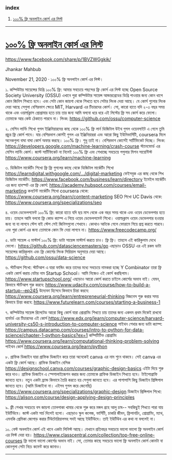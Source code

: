 ### index
1. [১০০% ফ্রি অনলাইন কোর্স এর লিস্ট](#%E0%A7%A7%E0%A7%A6%E0%A7%A6-%E0%A6%AB%E0%A7%8D%E0%A6%B0%E0%A6%BF-%E0%A6%85%E0%A6%A8%E0%A6%B2%E0%A6%BE%E0%A6%87%E0%A6%A8-%E0%A6%95%E0%A7%8B%E0%A6%B0%E0%A7%8D%E0%A6%B8-%E0%A6%8F%E0%A6%B0-%E0%A6%B2%E0%A6%BF%E0%A6%B8%E0%A7%8D%E0%A6%9F)


---

# [১০০% ফ্রি অনলাইন কোর্স এর লিস্ট](#index)
https://www.facebook.com/share/p/1BVZWGgkik/

Jhankar Mahbub
 
November 21, 2020
 ·
১০০% ফ্রি অনলাইন কোর্স এর লিস্ট। 

১. কম্পিউটার সায়েন্সের ডিগ্রি ১০০% ফ্রি:
 আমার সবচেয়ে পছন্দের ফ্রি কোর্স এর লিস্ট হচ্ছে Open Source Society University (OSSU) এখানে পুরা কম্পিউটার সায়েন্স আন্ডারগ্রেডের ডিগ্রি পাওয়ার জন্য কোন ধাপে কোন জিনিস শিখতে হবে। এবং সেটা কোন জায়গা থেকে শিখতে হবে সেটার লিংক দেয়া আছে। যে কোর্স গুলোর লিংক দেয়া আছে সেগুলা বেশিরভাগ ক্ষেত্রে MIT, Harvard এর টিচারদের কোর্স। সো, কারো হাতে যদি ২-৩ বছর সময় থাকে এবং ওয়ার্ল্ডক্লাস প্রোগ্রামার হতে চায় তার জন্য আমি বলবো ধরে ধরে এই লিস্টের ফ্রি সব কোর্স করে ফেলো। তোমাকে আর কেউ ঠেকাতে পারবে না। 
লিংক: https://github.com/ossu/computer-science

২. মেশিন লার্নিং শিখো গুগল ইঞ্জিনিয়ারদের কাছ থেকে ১০০% ফ্রি 
লার্ন ডিজিটাল উইথ গুগল ওয়েবসাইট এ গেলে তুমি প্রচুর ফ্রি কোর্স পাবে। যার বেশিরভাগ কোর্সই গুগল এর ইঞ্জিনিয়াররা এবং আরো কিছু ইউনিভার্সিটি, coursera মিলে অনেকগুলা বাঘা বাঘা কোর্স অফার করছে। ১০০% ফ্রি। শুধু তাই না। বেশিরভাগ কোর্সেই সার্টিফিকেট দিচ্ছে। 
লিংক: https://developers.google.com/machine-learning/crash-course
স্ট্যানফোর্ড এর মেশিন লার্নিং কোর্স। জাস্ট সার্টিফিকেট না নিলেই ১০০% ফ্রি এবং শেখাচ্ছে সবচেয়ে পপুলার মিশন সায়েন্টিস্ট 
https://www.coursera.org/learn/machine-learning

৩. ডিজিটাল মার্কেটিং শিখো ফ্রি ফ্রি 
গুগলের কাছে থেকে ডিজিটাল মার্কেটিং শিখো https://learndigital.withgoogle.com/.../digital-marketing
ফেইসবুক এর কাছ থেকে শিখ ডিজিটাল মার্কেটিং: https://www.facebook.com/business/learn/directory 
ইমেইল মার্কেটিং এর জন্য হাবস্পট এর ফ্রি কোর্স: https://academy.hubspot.com/courses/email-marketing
কনটেন্ট মার্কেটিং শিখো coursera থেকে: https://www.coursera.org/learn/content-marketing
SEO শিখো UC Davis থেকে: https://www.coursera.org/specializations/seo 

৪. ওয়েব ডেভেলপমেন্ট ১০০% ফ্রি: 
কারো হাতে যদি ছয় মাস থেকে এক বছর সময় থাকে এবং ওয়েব ডেভেলপার হতে চায়। তাহলে আমি বলবো ফ্রি কোড ক্যাম্প এ গিয়ে ওয়েব ডেভেলপমেন্ট শিখো। ওয়াল্ডক্লাস ওয়েব ডেভেলপার হওয়ার জন্য যা যা লাগবে স্টেপ বাই স্টেপ সেই জিনিসগুলো শেখাবে। কোথাও আটকে গেলে ফোরামে গিয়ে প্রশ্ন করতে পারবে। এবং পুরা কোর্স এর জন্য তোমাকে কোন ফি দেয়া লাগবে না। 
https://www.freecodecamp.org/

৫. ডাটা সায়েন্স এ মাস্টার্স ১০০% ফ্রি:
ডাটা সায়েন্স মাস্টার্স করতে চাও। ফ্রি ফ্রি। তাহলে এই কারিকুলাম দেখে ফেলো। https://github.com/datasciencemasters/go
এছাড়াও OSSU এর এই রকম ডাটা সায়েন্সের কারিকুলাম এবং ফ্রি কোর্সের লিংক সিরিয়াল অনুসারে দেয়া আছে। 
https://github.com/ossu/data-science

৬. স্টার্টআপ শিখো: 
স্টার্টআপ এ যারা ফান্ডিং করে তাদের মধ্যে সবচেয়ে নামকরা হচ্ছে Y Combinator তারা ফ্রি একটা কোর্স করায় যেটার নাম Startup School। আমি নিজেও এই কোর্স করছিলাম। 
https://www.startupschool.org/
এছাড়াও আরো কোর্স করতে চাইলে কোর্সের অভাব নাই। যেমন, 
কিভাবে স্টার্টআপ শুরু করবে: https://www.udacity.com/course/how-to-build-a-startup--ep245
উদ্যেক্তা হিসেবে কিভাবে চিন্তা করবে: https://www.coursera.org/learn/entrepreneurial-thinking
বিজনেস শুরু করার সময় কিভাবে চিন্তা করবে: https://www.futurelearn.com/courses/starting-a-business-1

৭. কম্পিউটার সায়েন্স রিলেটেড আরো কিছু কোর্স 
যারা প্রোগ্রামিং শিখতে চায় তাদের জন্য একদম প্রথম দিকেই রাখবো হার্ভার্ড এর টিচারদের এই কোর্স 
https://www.edx.org/learn/computer-science/harvard-university-cs50-s-introduction-to-computer-science
পাইথন শেখার জন্য ডাটা ক্যাম্প: 
https://campus.datacamp.com/courses/intro-to-python-for-data-science/chapter-1-python-basics?ex=1
কম্পিটিটিভ প্রোগ্রামিং
https://www.coursera.org/learn/computational-thinking-problem-solving
পাইথন কোর্স
https://www.coursera.org/learn/python

৮. গ্রাফিক ডিজাইন
যারা গ্রাফিক ডিজাইন করে তারা অনেকেই canva এর নাম শুনে থাকবে। সেই canva এর একটা ফ্রি কোর্স আছে। গ্রাফিক ডিজাইন বেসিক 
https://designschool.canva.com/courses/graphic-design-basics
এইটা দিয়ে শুরু করে দাও। 
গ্রাফিক ডিজাইন এ স্পেশালাইজেশন করার জন্য তোমাকে গ্রাফিক ডিজাইন শিখতে হবে। টাইপোগ্রাফি জানতে হবে। নতুন একটা ব্র্যান্ড কিভাবে তৈরি করতে হয় সেগুলা জানতে হবে। এর পাশাপাশি কিছু ডিজাইন প্রিন্সিপাল জানতে হবে। (আমি ডিজাইনা না। এইসব গুগল করে জেনেছি)
https://www.coursera.org/specializations/graphic-design
ডিজাইন প্রিন্সিপাল শিখো: https://alison.com/course/design-applying-design-principles 

৯. ফ্রী শেখার সবচেয়ে বস জায়গা 
তোলপাকা খামার থেকে শুরু করে মঙ্গল গ্রহে আলু চাষ--  সবকিছুই শিখতে পারা যায় ইউটিউবে। জাস্ট একটা সার্চ দিলেই হলো। এছাড়াও স্কুল কলেজ, ভার্সিটি, চাকরি জীবন, ফ্রিলানচিং, প্রোগ্রামিং, ম্যাথ, এমনকি প্রেমিকা জোগাড় করার টিউটোরিয়ালসহ সবই আছে ইউটিউবে। 
তাই ইউটিউব এর কথা না বললেই না। 

১০. বেস্ট অনলাইন কোর্স 
এই খানে একটা লিনিস্ট আছে। যেখানে প্রতিবছর সবচেয়ে ভালো ভালো ফ্রি অনলাইন কোর্স এর লিস্ট দেয়া হয়। 
https://www.classcentral.com/collection/top-free-online-courses
ফ্রি ভালো ভালো কোর্সের অভাব নাই। সো, তোমার কাছে সবচেয়ে ভালো ফ্রি অনলাইন কোর্স কোনটা বা কোনগুলা সেটা নিচে কমেন্ট করে জানাও।

---
